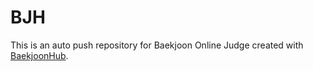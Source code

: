 # BJH
This is an auto push repository for Baekjoon Online Judge created with [BaekjoonHub](https://github.com/BaekjoonHub/BaekjoonHub).
